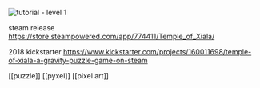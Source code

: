 ![tutorial - level 1](https://i.kickstarter.com/assets/019/619/569/9133f45e7f7b31ce84b17c60714be684_original.gif?fit=contain&origin=ugc&q=92&width=680&sig=enqeUtSnsZxuRXSQul%2F7oFUS1n2i3AGmXwqxrMgM6CE%3D)

steam release https://store.steampowered.com/app/774411/Temple_of_Xiala/

2018 kickstarter https://www.kickstarter.com/projects/160011698/temple-of-xiala-a-gravity-puzzle-game-on-steam

[[puzzle]] [[pyxel]]
[[pixel art]]
